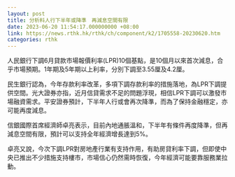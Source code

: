 ```yaml
---
layout: post
title: 分析料人行下半年或降準　再減息空間有限
date: 2023-06-20 11:54:17.000000000 +08:00
link: https://news.rthk.hk/rthk/ch/component/k2/1705558-20230620.htm
categories: rthk
---
```


人民銀行下調6月貸款市場報價利率(LPR)10個基點，是10個月以來首次減息，合乎市場預期。1年期及5年期以上利率，分別下調至3.55厘及4.2厘。 

民生銀行認為，今年存款利率改革，多項下調存款利率的措施落地，為LPR下調提供空間。光大證券亦指，近月信貸需求不足的問題浮現，相信LPR下調可以激發市場融資需求。平安證券預計，下半年人行或會再次降準，而為了保持金融穩定，亦可能再度減息。

信銀國際首席經濟師卓亮表示，目前內地通脹溫和，下半年有條件再度降準，但再減息空間有限，預計可以支持全年經濟增長達到5%。

卓亮又說，今次下調LPR對房地產行業有支持作用，有助房貸利率下調，但即使中央已推出不少措施支持樓市，市場信心仍然需時恢復，今年經濟可能要靠服務業拉動。
